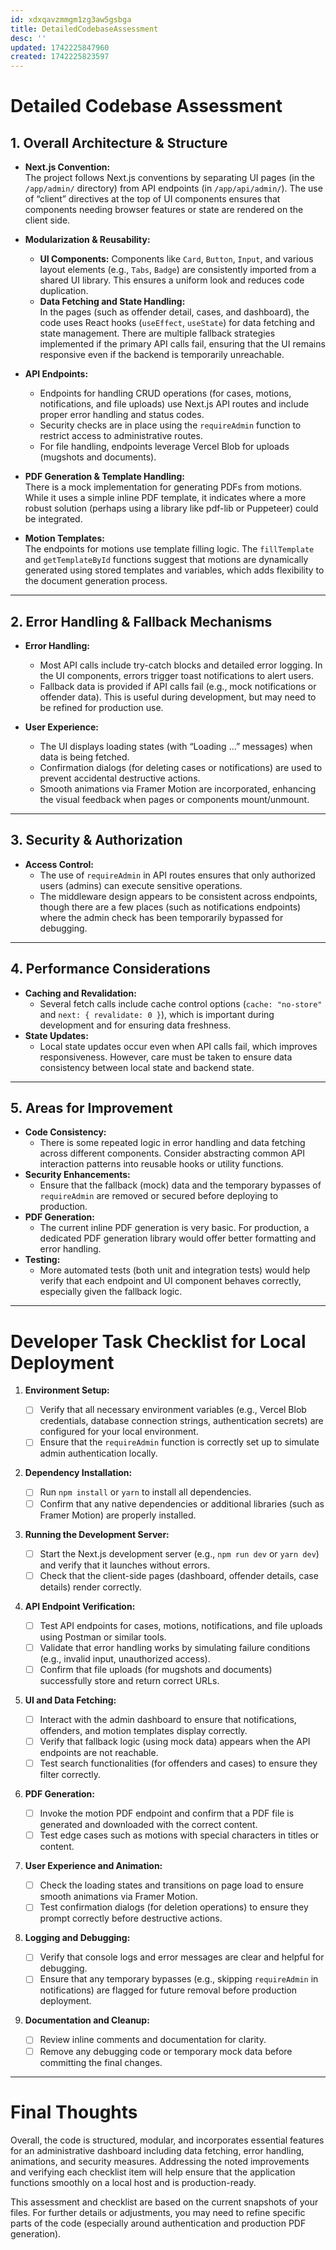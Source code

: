 ```yaml
---
id: xdxqavzmmgm1zg3aw5gsbga
title: DetailedCodebaseAssessment
desc: ''
updated: 1742225847960
created: 1742225823597
---
```


# Detailed Codebase Assessment

## 1\. **Overall Architecture & Structure**

-   **Next.js Convention:**  
    The project follows Next.js conventions by separating UI pages (in the `/app/admin/` directory) from API endpoints (in `/app/api/admin/`). The use of “client” directives at the top of UI components ensures that components needing browser features or state are rendered on the client side.
    
-   **Modularization & Reusability:**
    
    -   **UI Components:** Components like `Card`, `Button`, `Input`, and various layout elements (e.g., `Tabs`, `Badge`) are consistently imported from a shared UI library. This ensures a uniform look and reduces code duplication.
    -   **Data Fetching and State Handling:**  
        In the pages (such as offender detail, cases, and dashboard), the code uses React hooks (`useEffect`, `useState`) for data fetching and state management. There are multiple fallback strategies implemented if the primary API calls fail, ensuring that the UI remains responsive even if the backend is temporarily unreachable.
-   **API Endpoints:**
    
    -   Endpoints for handling CRUD operations (for cases, motions, notifications, and file uploads) use Next.js API routes and include proper error handling and status codes.
    -   Security checks are in place using the `requireAdmin` function to restrict access to administrative routes.
    -   For file handling, endpoints leverage Vercel Blob for uploads (mugshots and documents).
-   **PDF Generation & Template Handling:**  
    There is a mock implementation for generating PDFs from motions. While it uses a simple inline PDF template, it indicates where a more robust solution (perhaps using a library like pdf-lib or Puppeteer) could be integrated.
    
-   **Motion Templates:**  
    The endpoints for motions use template filling logic. The `fillTemplate` and `getTemplateById` functions suggest that motions are dynamically generated using stored templates and variables, which adds flexibility to the document generation process.
    

___

## 2\. **Error Handling & Fallback Mechanisms**

-   **Error Handling:**
    
    -   Most API calls include try-catch blocks and detailed error logging. In the UI components, errors trigger toast notifications to alert users.
    -   Fallback data is provided if API calls fail (e.g., mock notifications or offender data). This is useful during development, but may need to be refined for production use.
-   **User Experience:**
    
    -   The UI displays loading states (with “Loading …” messages) when data is being fetched.
    -   Confirmation dialogs (for deleting cases or notifications) are used to prevent accidental destructive actions.
    -   Smooth animations via Framer Motion are incorporated, enhancing the visual feedback when pages or components mount/unmount.

___

## 3\. **Security & Authorization**

-   **Access Control:**
    -   The use of `requireAdmin` in API routes ensures that only authorized users (admins) can execute sensitive operations.
    -   The middleware design appears to be consistent across endpoints, though there are a few places (such as notifications endpoints) where the admin check has been temporarily bypassed for debugging.

___

## 4\. **Performance Considerations**

-   **Caching and Revalidation:**
    -   Several fetch calls include cache control options (`cache: "no-store"` and `next: { revalidate: 0 }`), which is important during development and for ensuring data freshness.
-   **State Updates:**
    -   Local state updates occur even when API calls fail, which improves responsiveness. However, care must be taken to ensure data consistency between local state and backend state.

___

## 5\. **Areas for Improvement**

-   **Code Consistency:**
    -   There is some repeated logic in error handling and data fetching across different components. Consider abstracting common API interaction patterns into reusable hooks or utility functions.
-   **Security Enhancements:**
    -   Ensure that the fallback (mock) data and the temporary bypasses of `requireAdmin` are removed or secured before deploying to production.
-   **PDF Generation:**
    -   The current inline PDF generation is very basic. For production, a dedicated PDF generation library would offer better formatting and error handling.
-   **Testing:**
    -   More automated tests (both unit and integration tests) would help verify that each endpoint and UI component behaves correctly, especially given the fallback logic.

___

# Developer Task Checklist for Local Deployment

1.  **Environment Setup:**
    
    -   [ ]  Verify that all necessary environment variables (e.g., Vercel Blob credentials, database connection strings, authentication secrets) are configured for your local environment.
    -   [ ]  Ensure that the `requireAdmin` function is correctly set up to simulate admin authentication locally.
2.  **Dependency Installation:**
    
    -   [ ]  Run `npm install` or `yarn` to install all dependencies.
    -   [ ]  Confirm that any native dependencies or additional libraries (such as Framer Motion) are properly installed.
3.  **Running the Development Server:**
    
    -   [ ]  Start the Next.js development server (e.g., `npm run dev` or `yarn dev`) and verify that it launches without errors.
    -   [ ]  Check that the client-side pages (dashboard, offender details, case details) render correctly.
4.  **API Endpoint Verification:**
    
    -   [ ]  Test API endpoints for cases, motions, notifications, and file uploads using Postman or similar tools.
    -   [ ]  Validate that error handling works by simulating failure conditions (e.g., invalid input, unauthorized access).
    -   [ ]  Confirm that file uploads (for mugshots and documents) successfully store and return correct URLs.
5.  **UI and Data Fetching:**
    
    -   [ ]  Interact with the admin dashboard to ensure that notifications, offenders, and motion templates display correctly.
    -   [ ]  Verify that fallback logic (using mock data) appears when the API endpoints are not reachable.
    -   [ ]  Test search functionalities (for offenders and cases) to ensure they filter correctly.
6.  **PDF Generation:**
    
    -   [ ]  Invoke the motion PDF endpoint and confirm that a PDF file is generated and downloaded with the correct content.
    -   [ ]  Test edge cases such as motions with special characters in titles or content.
7.  **User Experience and Animation:**
    
    -   [ ]  Check the loading states and transitions on page load to ensure smooth animations via Framer Motion.
    -   [ ]  Test confirmation dialogs (for deletion operations) to ensure they prompt correctly before destructive actions.
8.  **Logging and Debugging:**
    
    -   [ ]  Verify that console logs and error messages are clear and helpful for debugging.
    -   [ ]  Ensure that any temporary bypasses (e.g., skipping `requireAdmin` in notifications) are flagged for future removal before production deployment.
9.  **Documentation and Cleanup:**
    
    -   [ ]  Review inline comments and documentation for clarity.
    -   [ ]  Remove any debugging code or temporary mock data before committing the final changes.

___

# Final Thoughts

Overall, the code is structured, modular, and incorporates essential features for an administrative dashboard including data fetching, error handling, animations, and security measures. Addressing the noted improvements and verifying each checklist item will help ensure that the application functions smoothly on a local host and is production-ready.

This assessment and checklist are based on the current snapshots of your files. For further details or adjustments, you may need to refine specific parts of the code (especially around authentication and production PDF generation).